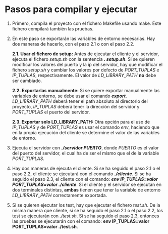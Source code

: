 # Pasos para compilar y ejecutar

1. Primero, compila el proyecto con el fichero Makefile usando make. Este fichero compilará también las pruebas.

2. En este paso se exportarán las variables de entorno necesarias. Hay dos maneras de hacerlo, con el paso 2.1 o con el paso 2.2.

	**2.1. Usar el fichero de setup:** Antes de ejecutar el cliente y el servidor, ejecuta el fichero *setup.sh* con la sentencia ***. setup.sh***. Si se quieren modificar los valores del puerto y la ip del servidor, hay que modificar el fichero *setup.sh* y cambiar los valores por defecto de *PORT_TUPLAS* e *IP_TUPLAS*, respectivamente. El valor de *LD_LIBRARY_PATH* **no** debe ser cambiado.

	**2.2. Exportarlas manualmente:** Si se quiere exportar manualmente las variables de entorno, se debe usar el comando ***export***. *LD_LIBRARY_PATH* deberá tener el path absoluto al directorio del proyecto, *IP_TUPLAS* deberá tener la dirección del servidor y *PORT_TUPLAS* el puerto del servidor.
	
	**2.3. Exportar solo LD_LIBRARY_PATH:** Otra opción para el uso de *IP_TUPLAS* y de *PORT_TUPLAS* es usar el comando *env*, haciendo que en la propia ejecución del cliente se determine el valor de las variables de entorno.

3. Ejecuta el servidor con ***./servidor PUERTO***, donde *PUERTO* es el valor del puerto del servidor, el cual ha de ser el mismo que el de la variable *PORT_TUPLAS*. 

4. Hay dos maneras de ejecuta el cliente. Si se ha seguido el paso 2.1 o el paso 2.2, el cliente se ejecutará  con el comando ***./cliente***. Si se ha seguido el paso 2.3, el cliente con el comando: ***env IP_TUPLAS=valor PORT_TUPLAS=valor ./cliente***. Si el cliente y el servidor se ejecutan en dos terminales distintas, **ambas** tienen que tener la variable de entorno *LD_LIBRARY_PATH* correctamente exportada.
 
4. Si se quieren ejecutar los test, hay que ejecutar el fichero *test.sh*. De la misma manera que cliente, si se ha seguido el paso 2.1 o el paso 2.2, los test se ejecutarán con *./test.sh*. Si se ha seguido el paso 2.3, entonces las pruebas se ejecutarán con el comando: **env IP_TUPLAS=valor PORT_TUPLAS=valor ./test.sh**.

